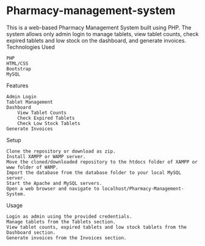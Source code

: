 # Pharmacy-management-system

This is a web-based Pharmacy Management System built using PHP. The system allows only admin login to manage tablets, view tablet counts, check expired tablets and low stock on the dashboard, and generate invoices.
Technologies Used

    PHP
    HTML/CSS
    Bootstrap
    MySQL

Features

    Admin Login
    Tablet Management
    Dashboard
        View Tablet Counts
        Check Expired Tablets
        Check Low Stock Tablets
    Generate Invoices

Setup

    Clone the repository or download as zip.
    Install XAMPP or WAMP server.
    Move the cloned/downloaded repository to the htdocs folder of XAMPP or www folder of WAMP.
    Import the database from the database folder to your local MySQL server.
    Start the Apache and MySQL servers.
    Open a web browser and navigate to localhost/Pharmacy-Management-System.

Usage

    Login as admin using the provided credentials.
    Manage tablets from the Tablets section.
    View tablet counts, expired tablets and low stock tablets from the Dashboard section.
    Generate invoices from the Invoices section.
